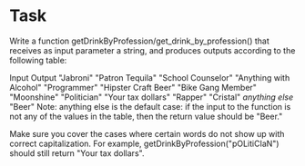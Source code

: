 <h1 align="centre">Task</h1>

Write a function getDrinkByProfession/get_drink_by_profession() that receives as input parameter a string, and produces outputs according to the following table:

Input Output
"Jabroni" "Patron Tequila"
"School Counselor" "Anything with Alcohol"
"Programmer" "Hipster Craft Beer"
"Bike Gang Member" "Moonshine"
"Politician" "Your tax dollars"
"Rapper" "Cristal"
_anything else_ "Beer"
Note: anything else is the default case: if the input to the function is not any of the values in the table, then the return value should be "Beer."

Make sure you cover the cases where certain words do not show up with correct capitalization. For example, getDrinkByProfession("pOLitiCIaN") should still return "Your tax dollars".
